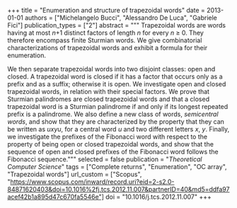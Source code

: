 +++
title = "Enumeration and structure of trapezoidal words"
date = 2013-01-01
authors = ["Michelangelo Bucci", "Alessandro De Luca", "Gabriele Fici"]
publication_types = ["2"]
abstract = """
Trapezoidal words are words having at most *n*+1 distinct factors of
length *n* for every *n* ≥ 0. They therefore encompass finite Sturmian
words. We give combinatorial characterizations of trapezoidal words and
exhibit a formula for their enumeration.

We then separate trapezoidal words into two disjoint classes: open and
closed. A trapezoidal word is closed if it has a factor that occurs only
as a prefix and as a suffix; otherwise it is open. We investigate open
and closed trapezoidal words, in relation with their special factors. We
prove that Sturmian palindromes are closed trapezoidal words and that a
closed trapezoidal word is a Sturmian palindrome if and only if its
longest repeated prefix is a palindrome. We also define a new class of
words, *semicentral words*, and show that they are characterized by the
property that they can be written as *uxyu*, for a central word *u* and
two different letters *x*, *y*. Finally, we investigate the prefixes of the
Fibonacci word with respect to the property of being open or closed
trapezoidal words, and show that the sequence of open and closed
prefixes of the Fibonacci word follows the Fibonacci sequence."""
selected = false
publication = "*Theoretical Computer Science*"
tags = ["Complete returns", "Enumeration", "OC array", "Trapezoidal words"]
url_custom = ["Scopus", "https://www.scopus.com/inward/record.uri?eid=2-s2.0-84871620403&doi=10.1016%2fj.tcs.2012.11.007&partnerID=40&md5=ddfa97acef42b1a895d47c670fa5546e"]
doi = "10.1016/j.tcs.2012.11.007"
+++
